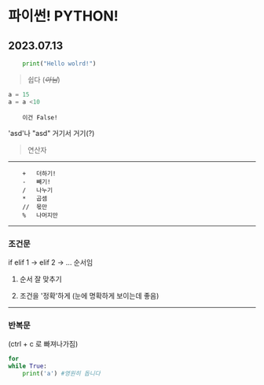 # 파이썬! PYTHON!

## 2023.07.13

```python
    print("Hello wolrd!")
```
> 쉽다 (~~*아님*~~)

```python
a = 15
a = a <10
```
        이건 False!

'asd'나 "asd" 거기서 거기(?)

> 연산자
> <p>
---
        +   더하기!
        -   빼기!
        /   나누기
        *   곱셈
        //  몫만
        %   나머지만
---
### 조건문
if elif 1 -> elif 2 -> ... 순서임
1. 순서 잘 맞추기<p>
2. 조건을 '정확'하게 (눈에 명확하게 보이는데 좋음)
---

### 반복문
(ctrl + c 로 빠져나가짐)
```python
for
while True:
    print('a') #영원히 돕니다
```
